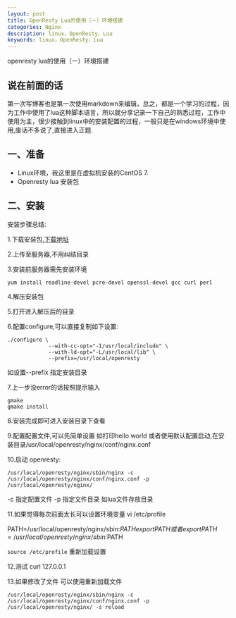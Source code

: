 ```yaml
---
layout: post
title: OpenResty Lua的使用（一）环境搭建
categories: Nginx
description: linux，OpenResty，Lua
keywords: linux，OpenResty，Lua
---
```


openresty lua的使用（一）环境搭建

## 说在前面的话
第一次写博客也是第一次使用markdown来编辑，总之，都是一个学习的过程，因为工作中使用了lua这种脚本语言，所以就分享记录一下自己的熟悉过程，工作中使用为主，很少接触到linux中的安装配置的过程，一般只是在windows环境中使用,废话不多说了,直接进入正题.

## 一、准备
- Linux环境，我这里是在虚拟机安装的CentOS 7.
- Openresty lua 安装包

## 二、安装

安装步骤总结:

1.下载安装包,[下载地址](http://openresty.org/cn/installation.html)

2.上传至服务器,不用纠结目录

3.安装前服务器需先安装环境 
```
yum install readline-devel pcre-devel openssl-devel gcc curl perl
```
4.解压安装包

5.打开进入解压后的目录

6.配置configure,可以直接复制如下设置:

```
./configure \
             --with-cc-opt="-I/usr/local/include" \
             --with-ld-opt="-L/usr/local/lib" \
             --prefix=/usr/local/openresty
``` 


如设置--prefix 指定安装目录

7.上一步没error的话按照提示输入 
````
gmake 
gmake install
````

8.安装完成即可进入安装目录下查看

9.配置配置文件,可以先简单设置 如打印hello world 或者使用默认配置启动,在安装目录/usr/local/openresty/nginx/conf/nginx.conf

10.启动 openresty: 
```
/usr/local/openresty/nginx/sbin/nginx -c /usr/local/openresty/nginx/conf/nginx.conf -p /usr/local/openresty/nginx/
```
-c 指定配置文件 -p 指定文件目录 如lua文件存放目录

11.如果觉得每次前面太长可以设置环境变量 vi  /etc/profile

PATH=/usr/local/openresty/nginx/sbin:$PATH
export PATH
或者
export PATH=/usr/local/openresty/nginx/sbin:$PATH

``source /etc/profile`` 重新加载设置

12.测试  curl 127.0.0.1

13.如果修改了文件 可以使用重新加载文件
```
/usr/local/openresty/nginx/sbin/nginx -c /usr/local/openresty/nginx/conf/nginx.conf -p /usr/local/openresty/nginx/ -s reload
```
